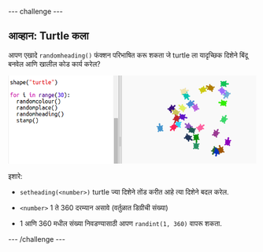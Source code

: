 --- challenge ---

## आव्हान: Turtle कला

आपण एखादे `randomheading()` फंक्शन परिभाषित करू शकता जे turtle ला यादृच्छिक दिशेने बिंदू बनवेल आणि खालील कोड कार्य करेल?

![screenshot](images/modern-turtle-art.png)

इशारे:

- `setheading(<number>)` turtle ज्या दिशेने तोंड करीत आहे त्या दिशेने बदल करेल.

- `<number>` 1 ते 360 दरम्यान असावे (वर्तुळात डिग्रीची संख्या)

- 1 आणि 360 मधील संख्या निवडण्यासाठी आपण `randint(1, 360)` वापरू शकता.

--- /challenge ---